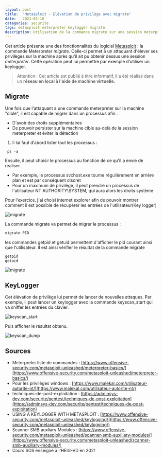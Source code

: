 ```yaml
---
layout: post
title:  "Metasploit - Elévation de privilège avec migrate"
date:   2021-05-16 
categories: securite
tags: metasploit meterpreter keylogger migrate
description: Utilisation de la commande migrate sur une session meterpreter 
---
```


Cet article présente une des fonctionnalités du logiciel [Metasploit](https://www.metasploit.com) : la commande Meterpreter *migrate*. Celle-ci permet à un attaquant d'élever ses privilèges sur la machine après qu'il ait pu obtenir dessus une session *meterpreter*. Cette opération peut lui permettre par exemple d'utiliser un keylogger.



>  Attention : Cet article est publié à titre informatif, il a été réalisé dans un **réseau en local à l'aide de machine virtuelle.** 



## Migrate

Une fois que l'attaquant a une commande meterpreter sur la machine "cible", il est capable de migrer dans un processus afin :

- D'avoir des droits supplémentaires
- De pouvoir persister sur la machine cible au-delà de la session meterpreter et éviter la détection

1) Il lui faut d'abord lister tout les processus :

```
 ps -a
```

Ensuite, il peut choisir le processus au fonction de ce qu'il a envie de réaliser.

- Par exemple, le processus svchost.exe tourne régulièrement en arrière plan et est par conséquent discret
- Pour un maximum de privilège, il peut prendre un processus de l'utilisateur NT AUTHORITY\SYSTEM, qui aura alors les droits système

Pour l'exercice, j'ai choisi internet explorer afin de pouvoir montrer comment il est possible de récupérer les entrées de l'utilisateur(Key logger)

![migrate]({{site.url_complet}}\assets\article\outil-securite\metasploit\processus.png)



La commande migrate va permet de migrer le processus :

```bash
migrate PID
```

les commandes getpid et getuid permettent d'afficher le pid courant ainsi que l'utilisateur. Il est ainsi vérifier le résultat de la commande migrate

```bash
getpid
getuid
```

![migrate]({{site.url_complet}}\assets\article\outil-securite\metasploit\migrate.png)



## KeyLogger

Cet élévation de privilège lui permet de lancer de nouvelles attaques. Par exemple, il peut lancer un keylogger avec la commande  keyscan_start qui va sniffer les entrées du clavier.

![keyscan_start]({{site.url_complet}}\assets\article\outil-securite\metasploit\keyscan_start.JPG)

Puis  afficher le résultat obtenu.

![keyscan_dump]({{site.url_complet}}\assets\article\outil-securite\metasploit\keyscan_dump.JPG)



## Sources 

- Meterpreter liste de commandes : [https://www.offensive-security.com/metasploit-unleashed/meterpreter-basics/](https://www.offensive-security.com/metasploit-unleashed/meterpreter-basics/)
- Pour les privilèges windows : [https://www.malekal.com/utilisateur-autorite-nt/](https://www.malekal.com/utilisateur-autorite-nt/)
- techniques-de-post-exploitation : [https://adminsys-dev.com/securite/pentest/techniques-de-post-exploitation](https://adminsys-dev.com/securite/pentest/techniques-de-post-exploitation)
- USING A KEYLOGGER WITH METASPLOIT  : [https://www.offensive-security.com/metasploit-unleashed/keylogging/](https://www.offensive-security.com/metasploit-unleashed/keylogging/)
- Scanner SMB auxliary Modules : [https://www.offensive-security.com/metasploit-unleashed/scanner-smb-auxiliary-modules/](https://www.offensive-security.com/metasploit-unleashed/scanner-smb-auxiliary-modules/)
- Cours SOS enseigné à l'HEIG-VD en 2021
